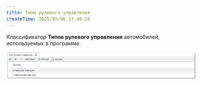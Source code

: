 ```yaml
---
title: Типы рулевого управления
createTime: 2025/05/06 17:49:10
---
```

Классификатор **Типов рулевого управления** автомобилей, используемых в программе.

![](../../../assets/specification/image413.png)